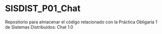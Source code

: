 # SISDIST_P01_Chat
Repositorio para almacenar el código relacionado con la Práctica Obligaria 1 de Sistemas Distribuidos: Chat 1.0
